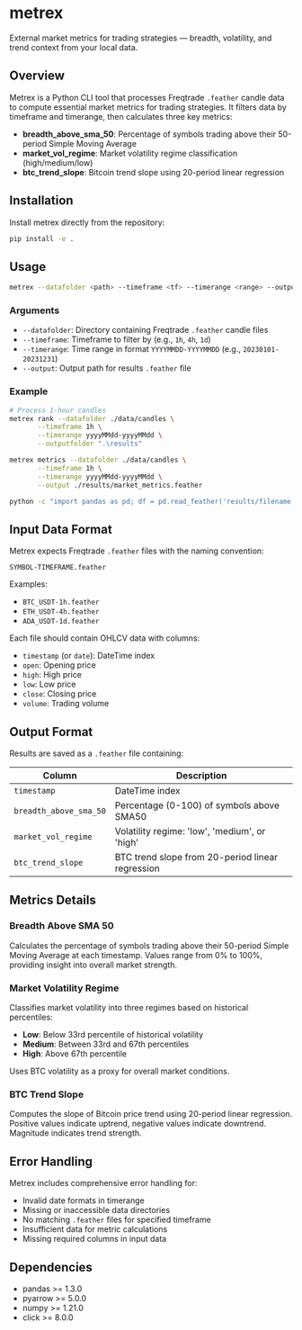 # metrex
External market metrics for trading strategies — breadth, volatility, and trend context from your local data.

## Overview

Metrex is a Python CLI tool that processes Freqtrade `.feather` candle data to compute essential market metrics for trading strategies. It filters data by timeframe and timerange, then calculates three key metrics:

- **breadth_above_sma_50**: Percentage of symbols trading above their 50-period Simple Moving Average
- **market_vol_regime**: Market volatility regime classification (high/medium/low)
- **btc_trend_slope**: Bitcoin trend slope using 20-period linear regression

## Installation

Install metrex directly from the repository:

```bash
pip install -e .
```

## Usage

```bash
metrex --datafolder <path> --timeframe <tf> --timerange <range> --output <file>
```

### Arguments

- `--datafolder`: Directory containing Freqtrade `.feather` candle files
- `--timeframe`: Timeframe to filter by (e.g., `1h`, `4h`, `1d`)
- `--timerange`: Time range in format `YYYYMMDD-YYYYMMDD` (e.g., `20230101-20231231`)
- `--output`: Output path for results `.feather` file

### Example

```bash
# Process 1-hour candles
metrex rank --datafolder ./data/candles \
       --timeframe 1h \
       --timerange yyyyMMdd-yyyyMMdd \
       --outputfolder ".\results"

metrex metrics --datafolder ./data/candles \
       --timeframe 1h \
       --timerange yyyyMMdd-yyyyMMdd \
       --output ./results/market_metrics.feather

python -c "import pandas as pd; df = pd.read_feather('results/filename.feather'); df.to_csv('results/filename.csv', index=False);"
```

## Input Data Format

Metrex expects Freqtrade `.feather` files with the naming convention:
```
SYMBOL-TIMEFRAME.feather
```

Examples:
- `BTC_USDT-1h.feather`
- `ETH_USDT-4h.feather`
- `ADA_USDT-1d.feather`

Each file should contain OHLCV data with columns:
- `timestamp` (or `date`): DateTime index
- `open`: Opening price
- `high`: High price  
- `low`: Low price
- `close`: Closing price
- `volume`: Trading volume

## Output Format

Results are saved as a `.feather` file containing:

| Column | Description |
|--------|-------------|
| `timestamp` | DateTime index |
| `breadth_above_sma_50` | Percentage (0-100) of symbols above SMA50 |
| `market_vol_regime` | Volatility regime: 'low', 'medium', or 'high' |
| `btc_trend_slope` | BTC trend slope from 20-period linear regression |

## Metrics Details

### Breadth Above SMA 50
Calculates the percentage of symbols trading above their 50-period Simple Moving Average at each timestamp. Values range from 0% to 100%, providing insight into overall market strength.

### Market Volatility Regime
Classifies market volatility into three regimes based on historical percentiles:
- **Low**: Below 33rd percentile of historical volatility
- **Medium**: Between 33rd and 67th percentiles  
- **High**: Above 67th percentile

Uses BTC volatility as a proxy for overall market conditions.

### BTC Trend Slope
Computes the slope of Bitcoin price trend using 20-period linear regression. Positive values indicate uptrend, negative values indicate downtrend. Magnitude indicates trend strength.

## Error Handling

Metrex includes comprehensive error handling for:
- Invalid date formats in timerange
- Missing or inaccessible data directories
- No matching `.feather` files for specified timeframe
- Insufficient data for metric calculations
- Missing required columns in input data

## Dependencies

- pandas >= 1.3.0
- pyarrow >= 5.0.0
- numpy >= 1.21.0
- click >= 8.0.0
